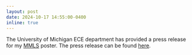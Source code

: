 ```yaml
---
layout: post
date: 2024-10-17 14:55:00-0400
inline: true
---
```


The University of Michigan ECE department has provided a press release for my [MMLS](https://midwest-ml.org/2024/#:~:text=Joint%20optimization%20significantly%20improves%20gradient%20boosting) poster.
The press release can be found [here](https://ece.engin.umich.edu/stories/matthew-raymond-recognized-for-research-using-ml-techniques-to-design-new-types-of-medicine).
